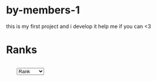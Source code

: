 # by-members-1
this is my first project and i develop it help me if you can &lt;3
<h1>Ranks</h1>


<code>
	<select class="form-control" id="ran" onchange="dep()" onclick="dm()">
		<option selected disabled value=" ">Rank</option>
		<option value="normal">normal</option>
		<option value="selvier">selvier</option>
		<option value="gold">gold</option>
		<option value="dimoand">dimoand</option>
	</select></div>

  
  </code>
